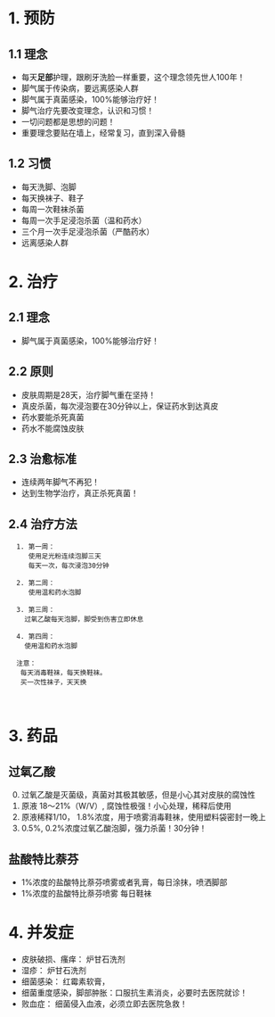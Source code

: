 
# 1. 预防
## 1.1 理念
- 每天**足部**护理，跟刷牙洗脸一样重要，这个理念领先世人100年！
- 脚气属于传染病，要远离感染人群
- 脚气属于真菌感染，100%能够治疗好！
- 脚气治疗先要改变理念，认识和习惯！
- 一切问题都是思想的问题！
- 重要理念要贴在墙上，经常复习，直到深入骨髓

## 1.2 习惯
- 每天洗脚、泡脚
- 每天换袜子、鞋子
- 每周一次鞋袜杀菌
- 每周一次手足浸泡杀菌（温和药水）
- 三个月一次手足浸泡杀菌（严酷药水）
- 远离感染人群

# 2. 治疗
## 2.1 理念
- 脚气属于真菌感染，100%能够治疗好！

## 2.2 原则
- 皮肤周期是28天，治疗脚气重在坚持！
- 真皮杀菌，每次浸泡要在30分钟以上，保证药水到达真皮
- 药水要能杀死真菌
- 药水不能腐蚀皮肤

## 2.3 治愈标准
- 连续两年脚气不再犯！
- 达到生物学治疗，真正杀死真菌！

## 2.4 治疗方法
```
  1. 第一周：
     使用足光粉连续泡脚三天
     每天一次，每次浸泡30分钟
     
  2. 第二周：
     使用温和药水泡脚
  
  3. 第三周： 
    过氧乙酸每天泡脚，脚受到伤害立即休息
    
  4. 第四周：
    使用温和药水泡脚
    
  注意：
   每天消毒鞋袜，每天换鞋袜。
   买一次性袜子，天天换
     
  
 ```
     

# 3. 药品
## 过氧乙酸
  0. 过氧乙酸是灭菌级，真菌对其极其敏感，但是小心其对皮肤的腐蚀性
  1. 原液 18～21%（W/V）, 腐蚀性极强！小心处理，稀释后使用
  2. 原液稀释1/10， 1.8%浓度，用于喷雾消毒鞋袜，使用塑料袋密封一晚上
  3. 0.5%, 0.2%浓度过氧乙酸泡脚，强力杀菌！30分钟！
  
## 盐酸特比萘芬
  - 1%浓度的盐酸特比萘芬喷雾或者乳膏，每日涂抹，喷洒脚部
  - 1%浓度的盐酸特比萘芬喷雾 每日鞋袜

# 4. 并发症
  - 皮肤破损、瘙痒：  炉甘石洗剂
  - 湿疹： 炉甘石洗剂
  - 细菌感染： 红霉素软膏，
  - 细菌重度感染，脚部肿胀：口服抗生素消炎，必要时去医院就诊！
  - 败血症： 细菌侵入血液，必须立即去医院急救！


